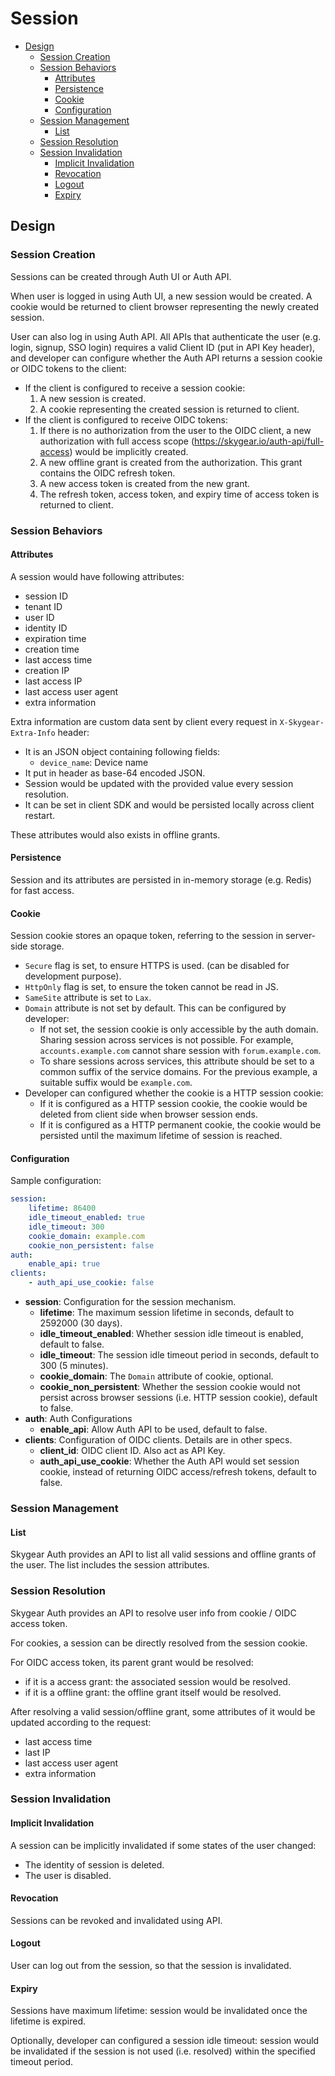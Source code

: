 # Session

* [Design](#design)
    * [Session Creation](#session-creation)
    * [Session Behaviors](#session-behaviors)
      * [Attributes](#attributes)
      * [Persistence](#persistence)
      * [Cookie](#cookie)
      * [Configuration](#configuration)
    * [Session Management](#session-management)
      * [List](#list)
    * [Session Resolution](#session-resolution)
    * [Session Invalidation](#session-invalidation)
      * [Implicit Invalidation](#implicit-invalidation)
      * [Revocation](#revocation)
      * [Logout](#logout)
      * [Expiry](#expiry)

## Design

### Session Creation

Sessions can be created through Auth UI or Auth API.

When user is logged in using Auth UI, a new session would be created. A cookie
would be returned to client browser representing the newly created session.

User can also log in using Auth API. All APIs that authenticate the user (e.g.
login, signup, SSO login) requires a valid Client ID (put in API Key header),
and developer can configure whether the Auth API returns a session cookie or
OIDC tokens to the client:

- If the client is configured to receive a session cookie:
    1. A new session is created.
    2. A cookie representing the created session is returned to client.
- If the client is configured to receive OIDC tokens:
    1. If there is no authorization from the user to the OIDC client,
       a new authorization with full access scope
       (https://skygear.io/auth-api/full-access) would be implicitly created.
    2. A new offline grant is created from the authorization.
       This grant contains the OIDC refresh token.
    3. A new access token is created from the new grant.
    4. The refresh token, access token, and expiry time of access token is
       returned to client.

### Session Behaviors

#### Attributes

A session would have following attributes:
- session ID
- tenant ID
- user ID
- identity ID
- expiration time
- creation time
- last access time
- creation IP
- last access IP
- last access user agent
- extra information

Extra information are custom data sent by client every request in
`X-Skygear-Extra-Info` header:
- It is an JSON object containing following fields:
    - `device_name`: Device name
- It put in header as base-64 encoded JSON.
- Session would be updated with the provided value every session resolution.
- It can be set in client SDK and would be persisted locally across
  client restart.

These attributes would also exists in offline grants.

#### Persistence

Session and its attributes are persisted in in-memory storage (e.g. Redis) for
fast access.

#### Cookie

Session cookie stores an opaque token, referring to the session in server-side
storage.

- `Secure` flag is set, to ensure HTTPS is used. (can be disabled for
  development purpose).
- `HttpOnly` flag is set, to ensure the token cannot be read in JS.
- `SameSite` attribute is set to `Lax`.
- `Domain` attribute is not set by default. This can be configured by developer:
    - If not set, the session cookie is only accessible by the auth domain.
      Sharing session across services is not possible. For example,
      `accounts.example.com` cannot share session with `forum.example.com`.
    - To share sessions across services, this attribute should be set to a
      common suffix of the service domains. For the previous example, a
      suitable suffix would be `example.com`.
- Developer can configured whether the cookie is a HTTP session cookie:
    - If it is configured as a HTTP session cookie, the cookie would be deleted
      from client side when browser session ends.
    - If it is configured as a HTTP permanent cookie, the cookie would be
      persisted until the maximum lifetime of session is reached.

#### Configuration

Sample configuration:
```yaml
session:
    lifetime: 86400
    idle_timeout_enabled: true
    idle_timeout: 300
    cookie_domain: example.com
    cookie_non_persistent: false
auth:
    enable_api: true
clients:
    - auth_api_use_cookie: false
```

- **session**: Configuration for the session mechanism.
    - **lifetime**: The maximum session lifetime in seconds,
                    default to 2592000 (30 days).
    - **idle_timeout_enabled**: Whether session idle timeout is enabled,
                                default to false.
    - **idle_timeout**: The session idle timeout period in seconds,
                        default to 300 (5 minutes).
    - **cookie_domain**: The `Domain` attribute of cookie, optional.
    - **cookie_non_persistent**: Whether the session cookie would not persist
                                 across browser sessions (i.e. HTTP
                                 session cookie), default to false.
- **auth**: Auth Configurations
    - **enable_api**: Allow Auth API to be used, default to false.
- **clients**: Configuration of OIDC clients. Details are in other specs.
    - **client_id**: OIDC client ID. Also act as API Key.
    - **auth_api_use_cookie**: Whether the Auth API would set session cookie,
                               instead of returning OIDC access/refresh tokens,
                               default to false.

### Session Management

#### List

Skygear Auth provides an API to list all valid sessions and offline grants of
the user. The list includes the session attributes.

### Session Resolution

Skygear Auth provides an API to resolve user info from cookie / OIDC access
token.

For cookies, a session can be directly resolved from the session cookie.

For OIDC access token, its parent grant would be resolved:
- if it is a access grant: the associated session would be resolved.
- if it is a offline grant: the offline grant itself would be resolved.

After resolving a valid session/offline grant, some attributes of it would be
updated according to the request:
- last access time
- last IP
- last access user agent
- extra information

### Session Invalidation

#### Implicit Invalidation

A session can be implicitly invalidated if some states of the
user changed:
- The identity of session is deleted.
- The user is disabled.

#### Revocation

Sessions can be revoked and invalidated using API.

#### Logout

User can log out from the session, so that the session is invalidated.

#### Expiry

Sessions have maximum lifetime: session would be invalidated once the lifetime
is expired.

Optionally, developer can configured a session idle timeout: session would be
invalidated if the session is not used (i.e. resolved) within the specified
timeout period.

